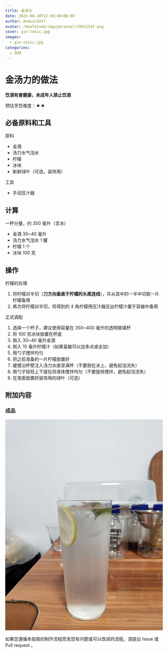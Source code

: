 ```yaml
---
title: 金汤力
date: 2025-08-30T22:36:49+08:00
author: Anduin2017
avatar: /HowToCook/img/personal/19531547.png
cover: gin-tonic.jpg
images:
  - gin-tonic.jpg
categories:
  - 饮料
---
```


# 金汤力的做法

**饮酒有害健康，未成年人禁止饮酒**

预估烹饪难度：★★

## 必备原料和工具

原料

- 金酒
- 汤力水气泡水
- 柠檬
- 冰块
- 新鲜绿叶（可选，装饰用）

工具

- 手动压汁器

## 计算

一杯分量，约 350 毫升（含冰）

- 金酒 30~40 毫升
- 汤力水气泡水 1 罐
- 柠檬 1 个
- 冰块 100 克

## 操作

柠檬的处理

1. 将柠檬对半切（**刀方向垂直于柠檬的头尾连线**），并从其中的一半中切取一片柠檬备用
2. 再次将柠檬对半切，将得到的 4 角柠檬用压汁器压出柠檬汁置于容器中备用

正式调配

1. 选择一个杯子，建议使用容量在 350~400 毫升的透明玻璃杯
2. 将 100 克冰块放置在杯底
3. 倒入 30~40 毫升金酒
4. 倒入 15 毫升柠檬汁（如果喜酸可以加多点或全加）
5. 用勺子搅拌均匀
6. 将之前准备的一片柠檬放置好
7. 缓慢沿杯壁注入汤力水直至满杯（不要倒在冰上，避免起泡流失）
8. 用勺子轻轻上下提拉将液体搅拌均匀（不要旋转搅拌，避免起泡流失）
9. 在液面放置好装饰用的绿叶（可选）

## 附加内容

### 成品

![gin-tonic](./gin-tonic.jpg)

如果您遵循本指南的制作流程而发现有问题或可以改进的流程，请提出 Issue 或 Pull request 。
